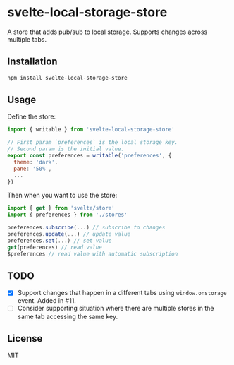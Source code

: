# svelte-local-storage-store

A store that adds pub/sub to local storage. Supports changes across multiple tabs.

## Installation

```bash
npm install svelte-local-storage-store
```

## Usage

Define the store:

```javascript
import { writable } from 'svelte-local-storage-store'

// First param `preferences` is the local storage key.
// Second param is the initial value.
export const preferences = writable('preferences', {
  theme: 'dark',
  pane: '50%',
  ...
})
```

Then when you want to use the store:
  
```javascript
import { get } from 'svelte/store'
import { preferences } from './stores'

preferences.subscribe(...) // subscribe to changes
preferences.update(...) // update value
preferences.set(...) // set value
get(preferences) // read value
$preferences // read value with automatic subscription
```

## TODO

- [X] Support changes that happen in a different tabs using `window.onstorage` event. Added in #11.
- [ ] Consider supporting situation where there are multiple stores in the same tab accessing the same key.

## License

MIT
